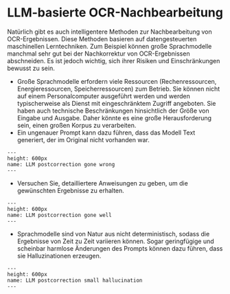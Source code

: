 # LLM-basierte OCR-Nachbearbeitung

Natürlich gibt es auch intelligentere Methoden zur Nachbearbeitung von OCR-Ergebnissen. Diese Methoden basieren auf datengesteuerten maschinellen Lerntechniken. Zum Beispiel können große Sprachmodelle manchmal sehr gut bei der Nachkorrektur von OCR-Ergebnissen abschneiden. Es ist jedoch wichtig, sich ihrer Risiken und Einschränkungen bewusst zu sein.

* Große Sprachmodelle erfordern viele Ressourcen (Rechenressourcen, Energieressourcen, Speicherressourcen) zum Betrieb. Sie können nicht auf einem Personalcomputer ausgeführt werden und werden typischerweise als Dienst mit eingeschränktem Zugriff angeboten. Sie haben auch technische Beschränkungen hinsichtlich der Größe von Eingabe und Ausgabe. Daher könnte es eine große Herausforderung sein, einen großen Korpus zu verarbeiten.
* Ein ungenauer Prompt kann dazu führen, dass das Modell Text generiert, der im Original nicht vorhanden war.

```{figure} ../book_images/llm_postcorr_bad.png
---
height: 600px
name: LLM postcorrection gone wrong
---
```

* Versuchen Sie, detailliertere Anweisungen zu geben, um die gewünschten Ergebnisse zu erhalten.

```{figure} ../book_images/llm_postcorr_good.png
---
height: 600px
name: LLM postcorrection gone well
---
```
* Sprachmodelle sind von Natur aus nicht deterministisch, sodass die Ergebnisse von Zeit zu Zeit variieren können. Sogar geringfügige und scheinbar harmlose Änderungen des Prompts können dazu führen, dass sie Halluzinationen erzeugen.


```{figure} ../book_images/llm_postcorr_hallucinates.png
---
height: 600px
name: LLM postcorrection small hallucination
---
```



